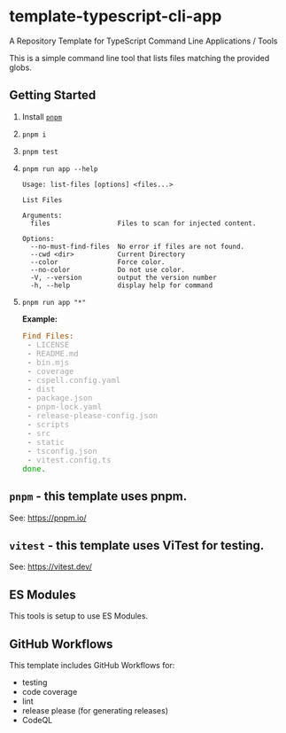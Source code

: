 # template-typescript-cli-app

A Repository Template for TypeScript Command Line Applications / Tools

This is a simple command line tool that lists files matching the provided globs.

## Getting Started

1.  Install [`pnpm`](https://pnppm.io)

1.  `pnpm i`

1.  `pnpm test`

1.  `pnpm run app --help`

    <!--- @@inject: static/help.txt --->

    ```
    Usage: list-files [options] <files...>

    List Files

    Arguments:
      files                 Files to scan for injected content.

    Options:
      --no-must-find-files  No error if files are not found.
      --cwd <dir>           Current Directory
      --color               Force color.
      --no-color            Do not use color.
      -V, --version         output the version number
      -h, --help            display help for command
    ```

    <!--- @@inject-end: static/help.txt --->

1.  `pnpm run app "*"`

    <!--- @@inject: static/example.md --->

    **Example:**

    <pre>
    <span style="color:#A50">Find Files:<span style="color:#FFF">
    <span style="color:#555"> - <span style="color:#FFF"><span style="color:#AAA">LICENSE<span style="color:#FFF">
    <span style="color:#555"> - <span style="color:#FFF"><span style="color:#AAA">README.md<span style="color:#FFF">
    <span style="color:#555"> - <span style="color:#FFF"><span style="color:#AAA">bin.mjs<span style="color:#FFF">
    <span style="color:#555"> - <span style="color:#FFF"><span style="color:#AAA">coverage<span style="color:#FFF">
    <span style="color:#555"> - <span style="color:#FFF"><span style="color:#AAA">cspell.config.yaml<span style="color:#FFF">
    <span style="color:#555"> - <span style="color:#FFF"><span style="color:#AAA">dist<span style="color:#FFF">
    <span style="color:#555"> - <span style="color:#FFF"><span style="color:#AAA">package.json<span style="color:#FFF">
    <span style="color:#555"> - <span style="color:#FFF"><span style="color:#AAA">pnpm-lock.yaml<span style="color:#FFF">
    <span style="color:#555"> - <span style="color:#FFF"><span style="color:#AAA">release-please-config.json<span style="color:#FFF">
    <span style="color:#555"> - <span style="color:#FFF"><span style="color:#AAA">scripts<span style="color:#FFF">
    <span style="color:#555"> - <span style="color:#FFF"><span style="color:#AAA">src<span style="color:#FFF">
    <span style="color:#555"> - <span style="color:#FFF"><span style="color:#AAA">static<span style="color:#FFF">
    <span style="color:#555"> - <span style="color:#FFF"><span style="color:#AAA">tsconfig.json<span style="color:#FFF">
    <span style="color:#555"> - <span style="color:#FFF"><span style="color:#AAA">vitest.config.ts<span style="color:#FFF">
    <span style="color:#0A0">done.<span style="color:#FFF">
    </span></span></span></span></span></span></span></span></span></span></span></span></span></span></span></span></span></span></span></span></span></span></span></span></span></span></span></span></span></span></span></span></span></span></span></span></span></span></span></span></span></span></span></span></span></span></span></span></span></span></span></span></span></span></span></span></span></span></span></span></pre>

    <!--- @@inject-end: static/example.md --->

## `pnpm` - this template uses pnpm.

See: https://pnpm.io/

## `vitest` - this template uses ViTest for testing.

See: https://vitest.dev/

## ES Modules

This tools is setup to use ES Modules.

## GitHub Workflows

This template includes GitHub Workflows for:

- testing
- code coverage
- lint
- release please (for generating releases)
- CodeQL
